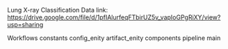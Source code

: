 Lung X-ray Classification
Data link: https://drive.google.com/file/d/1pfIAlurfeqFTbirUZ5v_vapIoGPgRiXY/view?usp=sharing

Workflows
constants
config_enity
artifact_enity
components
pipeline
main
